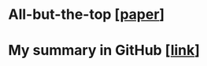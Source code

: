 # All-but-the-top [[paper](https://arxiv.org/pdf/1702.01417.pdf)]
# My summary in GitHub [[link](https://github.com/a1da4/paper/issues/51)]
